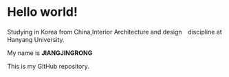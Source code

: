 # Hello world!

Studying in Korea from China,Interior Architecture and design　discipline at Hanyang University.

My name is **JIANGJINGRONG**

This is my GitHub repository.
